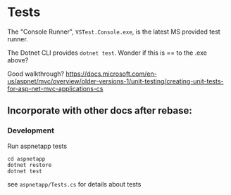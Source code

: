 # Tests

The "Console Runner", `VSTest.Console.exe`, is the latest MS provided test runner.

The Dotnet CLI provides `dotnet test`.  Wonder if this is == to the .exe above?

Good walkthrough? https://docs.microsoft.com/en-us/aspnet/mvc/overview/older-versions-1/unit-testing/creating-unit-tests-for-asp-net-mvc-applications-cs


## Incorporate with other docs after rebase:

### Development
Run aspnetapp tests

```
cd aspnetapp
dotnet restore
dotnet test
```

see `aspnetapp/Tests.cs` for details about tests
